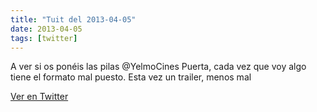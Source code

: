 ```yaml
---
title: "Tuit del 2013-04-05"
date: 2013-04-05
tags: [twitter]
---
```


A ver si os ponéis las pilas @YelmoCines Puerta, cada vez que voy algo tiene el formato mal puesto. Esta vez un trailer, menos mal



[Ver en Twitter](https://twitter.com/i/web/status/320253762407133184)
